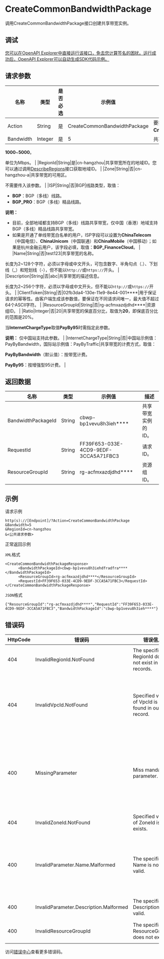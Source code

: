# CreateCommonBandwidthPackage

调用CreateCommonBandwidthPackage接口创建共享带宽实例。

## 调试

[您可以在OpenAPI Explorer中直接运行该接口，免去您计算签名的困扰。运行成功后，OpenAPI Explorer可以自动生成SDK代码示例。](https://api.aliyun.com/#product=Vpc&api=CreateCommonBandwidthPackage&type=RPC&version=2016-04-28)

## 请求参数

|名称|类型|是否必选|示例值|描述|
|--|--|----|---|--|
|Action|String|是|CreateCommonBandwidthPackage|要执行的操作，取值：**CreateCommonBandwidthPackage**。 |
|Bandwidth|Integer|是|5|共享带宽的带宽峰值，取值：

 **1000**~**5000**。

 单位为Mbps。 |
|RegionId|String|是|cn-hangzhou|共享带宽所在的地域ID。您可以通过调用[DescribeRegions](~~36063~~)接口获取地域ID。 |
|Zone|String|否|cn-hangzhou-a|共享带宽的可用区。

 不需要传入该参数。 |
|ISP|String|否|BGP|线路类型，取值：

 -   **BGP**：BGP（多线）线路。
-   **BGP\_PRO**：BGP（多线）精品线路。

 **说明：**

-   目前，全部地域都支持BGP（多线）线路共享带宽，仅中国（香港）地域支持BGP（多线）精品线路共享带宽。
-   如果是开通了单线带宽白名单的用户，ISP字段可以设置为**ChinaTelecom**（中国电信）、**ChinaUnicom**（中国联通）和**ChinaMobile**（中国移动）；如果是杭州金融云用户，该字段必填，取值：**BGP\_FinanceCloud**。 |
|Name|String|否|test123|共享带宽的名称。

 长度为2~128个字符，必须以字母或中文开头，可包含数字、半角句点（.）、下划线（\_）和短划线（-），但不能以`http://`或`https://`开头。 |
|Description|String|否|abc|共享带宽的描述信息。

 长度为2~256个字符，必须以字母或中文开头，但不能以`http://`或`https://`开头。 |
|ClientToken|String|否|02fb3da4-130e-11e9-8e44-001\*\*\*\*|用于保证请求的幂等性。由客户端生成该参数值，要保证在不同请求间唯一，最大值不超过64个ASCII字符。 |
|ResourceGroupId|String|否|rg-acfmxazdjdhd\*\*\*\*|资源组ID。 |
|Ratio|Integer|否|20|共享带宽的保底百分比，取值为**20**，即保底百分比的范围是20%。

 当**InternetChargeType**取值**PayBy95**时需指定此参数。

 **说明：** 仅中国站支持此参数。 |
|InternetChargeType|String|否|中国站示例值：PayByBandwidth，国际站示例值：PayByTraffic|共享带宽的计费方式，取值：

 **PayByBandwidth**（默认值）：按带宽计费。

 **PayBy95**：按增强型95计费。 |

## 返回数据

|名称|类型|示例值|描述|
|--|--|---|--|
|BandwidthPackageId|String|cbwp-bp1vevu8h3ieh\*\*\*\*|共享带宽实例的ID。 |
|RequestId|String|FF39F653-033E-4CD9-9EDF-3CCA5A71FBC3|请求ID。 |
|ResourceGroupId|String|rg-acfmxazdjdhd\*\*\*\*|资源组ID。 |

## 示例

请求示例

```
http(s)://[Endpoint]/?Action=CreateCommonBandwidthPackage
&Bandwidth=5
&RegionId=cn-hangzhou
&<公共请求参数>
```

正常返回示例

`XML`格式

```
<CreateCommonBandwidthPackageResponse>
      <BandwidthPackageId>cbwp-bp1vevu8h3iehdfradfra****</BandwidthPackageId>
      <ResourceGroupId>rg-acfmxazdjdhd****</ResourceGroupId>
      <RequestId>FF39F653-033E-4CD9-9EDF-3CCA5A71FBC3</RequestId>
</CreateCommonBandwidthPackageResponse>
```

`JSON`格式

```
{"ResourceGroupId":"rg-acfmxazdjdhd****","RequestId":"FF39F653-033E-4CD9-9EDF-3CCA5A71FBC3","BandwidthPackageId":"cbwp-bp1vevu8h3ieh****"}
```

## 错误码

|HttpCode|错误码|错误信息|描述|
|--------|---|----|--|
|404|InvalidRegionId.NotFound|The specified RegionId does not exist in our records.|指定的regionid不存在。|
|404|InvalidVpcId.NotFound|Specified value of VpcId is not found in our record.|该 VPC 不存在，请您检查输入的 VPC 是否正确。|
|400|MissingParameter|Miss mandatory parameter.|缺少必要参数，请您检查必填参数是否都已填后再进行操作。|
|404|InvalidZoneId.NotFound|Specified value of ZoneId is not exists.|该可用区不存在。|
|400|InvalidParameter.Name.Malformed|The specified Name is not valid.|该名称不合法，请您按照正确的格式书写名称。|
|400|InvalidParameter.Description.Malformed|The specified Description is not valid.|该描述不合法。|
|400|InvalidResourceGroupId|The specified ResourceGroupId does not exist.|资源组ID不存在。|

访问[错误中心](https://error-center.aliyun.com/status/product/Vpc)查看更多错误码。

